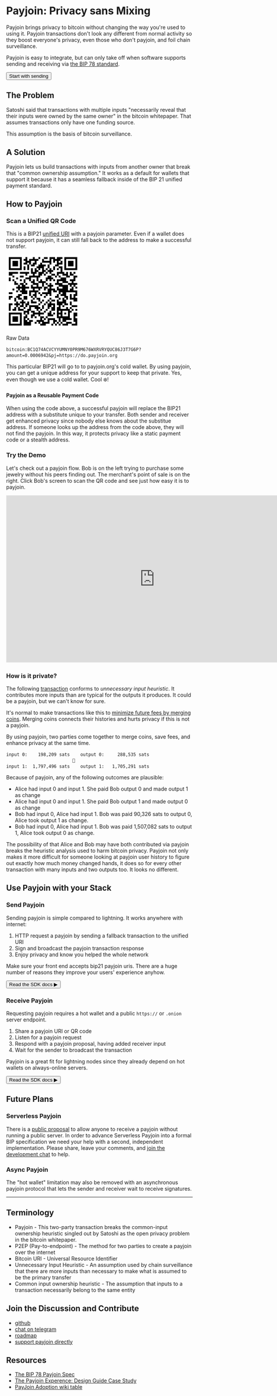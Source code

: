 # Payjoin: Privacy sans Mixing

Payjoin brings privacy to bitcoin without changing the way you're used to using it. Payjoin transactions don't look any different from normal activity so they boost everyone's privacy, even those who don't payjoin, and foil chain surveillance.

Payjoin is easy to integrate, but can only take off when software supports sending and receiving via [the BIP 78 standard](https://github.com/bitcoin/bips/blob/master/bip-0078.mediawiki).

<a href="#send"><button name="start">Start with sending</button></a>

## The Problem

Satoshi said that transactions with multiple inputs "necessarily reveal that their inputs were owned by the same owner" in the bitcoin whitepaper. That assumes transactions only have one funding source.

This assumption is the basis of bitcoin surveillance.

## A Solution

Payjoin lets us build transactions with inputs from another owner that break that "common ownership assumption." It works as a default for wallets that support it because it has a seamless fallback inside of the BIP 21 unified payment standard.

## How to Payjoin

### Scan a Unified QR Code

This is a BIP21 [unified URI](https://bitcoinqr.dev/) with a payjoin parameter. Even if a wallet does not support payjoin, it can still fall back to the address to make a successful transfer.

![BIP21 URI with payjoin parmeter](./do-payjoin-org.png)

Raw Data

```bip21
bitcoin:BC1Q74ACVCYYUMNY0PR9M676WXRVRYQUC86J3T7G6P?amount=0.0006942&pj=https://do.payjoin.org
```

This particular BIP21 will go to to payjoin.org's cold wallet. By using payjoin, you can get a unique address for your support to keep that private. Yes, even though we use a cold wallet. Cool ❄️!

#### Payjoin as a Reusable Payment Code

When using the code above, a successful payjoin will replace the BIP21 address with a substitute unique to your transfer. Both sender and receiver get enhanced privacy since nobody else knows about the substitue address. If someone looks up the address from the code above, they will not find the payjoin. In this way, it protects privacy like a static payment code or a stealth address.

### Try the Demo

Let's check out a payjoin flow. Bob is on the left trying to purchase some jewelry without his peers finding out. The merchant's point of sale is on the right. Click Bob's screen to scan the QR code and see just how easy it is to payjoin.

<iframe style="border: 1px solid rgba(0, 0, 0, 0.1);" width="800" height="450" src="https://www.figma.com/embed?embed_host=share&url=https%3A%2F%2Fwww.figma.com%2Fproto%2F7BpOmi30JgG6gIaE0T7fL4%2FPayjoin-Designs-Bitcoin-Wallet-UI-Kit-%2526-Design-System%3Fpage-id%3D4263%253A62592%26node-id%3D4954%253A70101%26viewport%3D-4364%252C-2385%252C0.48%26scaling%3Dmin-zoom%26starting-point-node-id%3D4954%253A70101" allowfullscreen></iframe>

### How is it private?

The following [transaction](https://mempool.space/tx/58d68b22ab96b87a11c1fbd3090fee23f96f71a4115f96210ba776d0ae7d8d55) conforms to *unnecessary input heuristic*. It contributes more inputs than are typical for the outputs it produces. It could be a payjoin, but we can't know for sure.

It's normal to make transactions like this to [minimize future fees by merging coins](https://bitcoin.design/guide/how-it-works/coin-selection/#minimize-future-fees-merge-coins). Merging coins connects their histories and hurts privacy if this is not a payjoin.

By using payjoin, two parties come together to merge coins, save fees, and enhance privacy at the same time.

```pre
input 0:    198,209 sats    output 0:     288,535 sats
                         🔀
input 1:  1,797,496 sats    output 1:   1,705,291 sats
```

Because of payjoin, any of the following outcomes are plausible:

- Alice had input 0 and input 1. She paid Bob output 0 and made output 1 as change
- Alice had input 0 and input 1. She paid Bob output 1 and made output 0 as change
- Bob had input 0, Alice had input 1. Bob was paid 90,326 sats to output 0, Alice took output 1 as change.
- Bob had input 0, Alice had input 1. Bob was paid 1,507,082 sats to output 1, Alice took output 0 as change.

The possibility of that Alice and Bob may have both contributed via payjoin breaks the heuristic analysis used to harm bitcoin privacy. Payjoin not only makes it more difficult for someone looking at payjoin user history to figure out exactly how much money changed hands, it does so for every other transaction with many inputs and two outputs too. It looks no different.

## Use Payjoin with your Stack

### Send Payjoin

<a id="send"></a>

Sending payjoin is simple compared to lightning. It works anywhere with internet:

1. HTTP request a payjoin by sending a fallback transaction to the unified URI
2. Sign and broadcast the payjoin transaction response
3. Enjoy privacy and know you helped the whole network

Make sure your front end accepts bip21 payjoin uris. There are a huge number of reasons they improve your users' experience anyhow.

<a href="https://docs.rs/payjoin/latest/payjoin/sender/index.html" target="_blank"><button name="send">Read the SDK docs ▶</button></a>

### Receive Payjoin

Requesting payjoin requires a hot wallet and a public `https://` or `.onion` server endpoint.

1. Share a payjoin URI or QR code
2. Listen for a payjoin request
3. Respond with a payjoin proposal, having added receiver input
4. Wait for the sender to broadcast the transaction

Payjoin is a great fit for lightning nodes since they already depend on hot wallets on always-online servers.

<a href="https://docs.rs/payjoin/latest/payjoin/receiver/index.html" target="_blank"><button name="receive">Read the SDK docs ▶</button></a>

## Future Plans

### Serverless Payjoin

There is a [public proposal](https://gist.github.com/DanGould/243e418752fff760c9f6b23bba8a32f9) to allow anyone to receive a payjoin without running a public server. In order to advance Serverless Payjoin into a formal BIP specification we need your help with a second, independent implementation. Please share, leave your comments, and [join the development chat](https://t.me/chaincase/4109) to help.

### Async Payjoin

The "hot wallet" limitation may also be removed with an asynchronous payjoin protocol that lets the sender and receiver wait to receive signatures.

---

## Terminology

- Payjoin - This two-party transaction breaks the common-input ownership heuristic singled out by Satoshi as the open privacy problem in the bitcoin whitepaper.
- P2EP (Pay-to-endpoint) - The method for two parties to create a payjoin over the internet
- Bitcoin URI - Universal Resource Identifier
- Unnecessary Input Heuristic - An assumption used by chain surveillance that there are more inputs than necessary to make what is assumed to be the primary transfer
- Common input ownership heuristic - The assumption that inputs to a transaction necessarily belong to the same entity

## Join the Discussion and Contribute

- [github](https://github.com/payjoin)
- [chat on telegram](https://t.me/chaincase/1)
- [roadmap](https://github.com/orgs/payjoin/projects/1)
- [support payjoin directly](https://geyser.fund/project/payjoin/)

## Resources

- [The BIP 78 Payjoin Spec](https://github.com/bitcoin/bips/blob/master/bip-0078.mediawiki)
- [The Payjoin Experence: Design Guide Case Study](https://bitcoin.design/guide/case-studies/payjoin/)
- [PayJoin Adoption wiki table](https://en.bitcoin.it/wiki/PayJoin_adoption)
